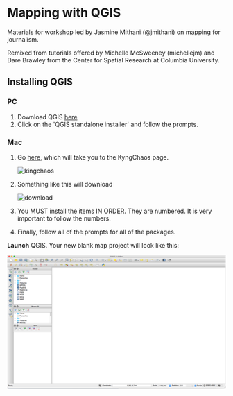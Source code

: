 # Mapping with QGIS

Materials for workshop led by Jasmine Mithani (@jmithani) on mapping for journalism.

Remixed from tutorials offered by Michelle McSweeney (michellejm) and Dare Brawley from the Center for Spatial Research at Columbia University.

## Installing QGIS

### PC
1. Download QGIS [here](http://www.qgis.org/en/site/forusers/download.html)
2. Click on the 'QGIS standalone installer' and follow the prompts.

### Mac
1. Go [here](http://www.qgis.org/en/site/forusers/download.html), which will take you to the KyngChaos page.

	![kingchaos](https://github.com/michellejm/ConflictUrbanism_LanguageJustice/blob/master/Images/qdown.png)

2. Something like this will download

	![download](https://github.com/michellejm/ConflictUrbanism_LanguageJustice/blob/master/Images/qgisdownload.png)

3. You MUST install the items IN ORDER. They are numbered. It is very important to follow the numbers.
4. Finally, follow all of the prompts for all of the packages.

**Launch** QGIS. Your new blank map project will look like this:

![blank](https://github.com/CenterForSpatialResearch/MappingForTheUrbanHumanities/blob/master/Tutorials/Images/MappingData01/01_OpenQGIS.png)
